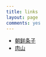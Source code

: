 ```yaml
---
title: links
layout: page
comments: yes
---
```


- [朝鲜条子](http://blog.zhenggangzhao.tk)
- [肉山](http://wenshanren.org/)
